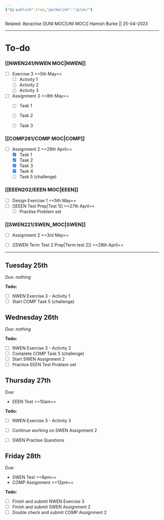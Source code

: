 ```yaml
---
{"dg-publish":true,"permalink":"/plan/"}
---
```


Related: #practise 
[[UNI MOC\|UNI MOC]]
Hamish Burke || 25-04-2023
***

# To-do

### [[NWEN241/NWEN MOC\|NWEN]]
- [ ] Exercise 3 ==5th May==
	- [ ] Activity 1
	- [ ] Activity 2
	- [ ] Activity 3
- [ ] Assignment 3 ==8th May==
	- [ ] Task 1
	- [ ] Task 2
	- [ ] Task 3


### [[COMP261/COMP MOC\|COMP]]
- [ ] Assignment 2 ==28th April==
	- [x] Task 1
	- [x] Task 2
	- [x] Task 3
	- [x] Task 4
	- [ ] Task 5 (challenge)

### [[EEEN202/EEEN MOC\|EEEN]]
- [ ] Design Exercise 1 ==5th May==
- [ ] [[EEEN Test Prep\|Test 1]] ==27th April==
	- [ ] Practise Problem set

### [[SWEN221/SWEN_MOC\|SWEN]]
- [ ] Assignment 2 ==3rd May==
- [ ] [[SWEN Term Test 2 Prep\|Term test 2]] ==28th April==


***

## Tuesday 25th
*Due: nothing*

**Todo:**
- [ ] NWEN Exercise 3 - Activity 1
- [ ] Start COMP Task 5 (challenge)

## Wednesday 26th
*Due: nothing*

**Todo:**
- [ ] NWEN Exercise 3 - Activity 2
- [ ] Complete COMP Task 5 (challenge)
- [ ] Start SWEN Assignment 2
- [ ] Practice EEEN Test Problem set

## Thursday 27th
Due:
- EEEN Test ==10am==

**Todo:**
- [ ] NWEN Exercise 3 - Activity 3
- [ ] Continue working on SWEN Assignment 2
- [ ] SWEN Practise Questions


## Friday 28th
Due:
- SWEN Test ==6pm==
- COMP Assignment ==12pm==

**Todo:**
- [ ] Finish and submit NWEN Exercise 3
- [ ] Finish and submit SWEN Assignment 2
- [ ] Double check and submit COMP Assignment 2
